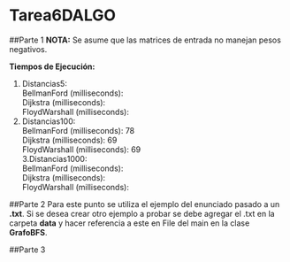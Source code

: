 # Tarea6DALGO

##Parte 1
**NOTA:** Se asume que las matrices de entrada no manejan pesos negativos.

**Tiempos de Ejecución:**
1. Distancias5: <br />
	BellmanFord (milliseconds): <br />
	Dijkstra (milliseconds): <br />
	FloydWarshall (milliseconds):<br />
3. Distancias100:<br />
	BellmanFord (milliseconds): 78 <br />
	Dijkstra (milliseconds): 69 <br />
	FloydWarshall (milliseconds): 69 <br />
3.Distancias1000: <br />
	BellmanFord (milliseconds): <br />
	Dijkstra (milliseconds): <br />
	FloydWarshall (milliseconds): <br />
	
##Parte 2
Para este punto se utiliza el ejemplo del enunciado pasado a un **.txt**. Si se desea crear otro ejemplo a probar se debe agregar el .txt en la carpeta **data** y hacer referencia a este en File del main en la clase **GrafoBFS**.

##Parte 3
	

	
